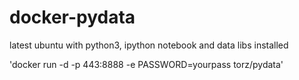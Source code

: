 # docker-pydata
latest ubuntu with python3, ipython notebook and data libs installed

'docker run -d -p 443:8888 -e PASSWORD=yourpass torz/pydata'
